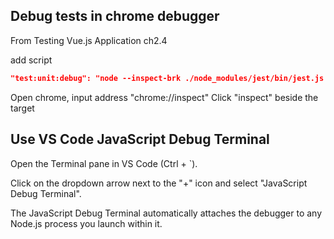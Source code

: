 ## Debug tests in chrome debugger
From Testing Vue.js Application ch2.4

add script
```json
"test:unit:debug": "node --inspect-brk ./node_modules/jest/bin/jest.js --runInBand"
```
Open chrome, input address "chrome://inspect"
Click "inspect" beside the target 


## Use VS Code JavaScript Debug Terminal
Open the Terminal pane in VS Code (Ctrl + `).

Click on the dropdown arrow next to the "+" icon and select "JavaScript Debug Terminal".

The JavaScript Debug Terminal automatically attaches the debugger to any Node.js process you launch within it.